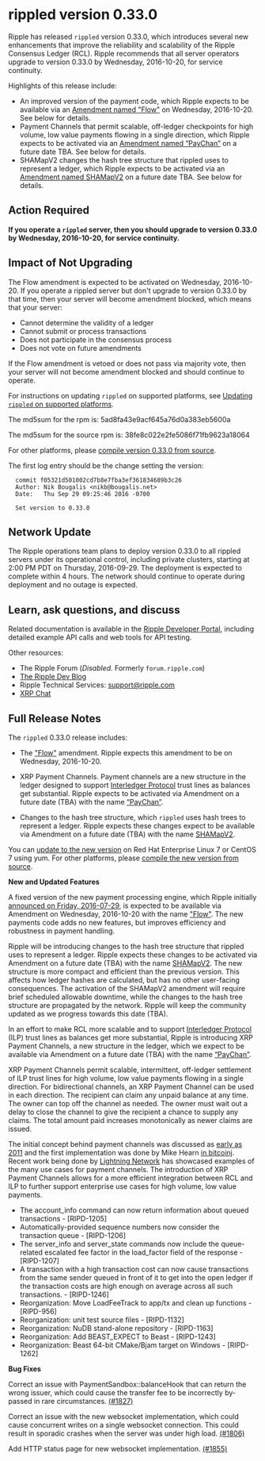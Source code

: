 # rippled version 0.33.0

Ripple has released `rippled` version 0.33.0, which introduces several new enhancements that improve the reliability and scalability of the Ripple Consensus Ledger (RCL). Ripple recommends that all server operators upgrade to version 0.33.0 by Wednesday, 2016-10-20, for service continuity.

Highlights of this release include:

* An improved version of the payment code, which Ripple expects to be available via an [Amendment named "Flow"](https://ripple.com/build/amendments/#flow) on Wednesday, 2016-10-20. See below for details.
* Payment Channels that permit scalable, off-ledger checkpoints for high volume, low value payments flowing in a single direction, which Ripple expects to be activated via an [Amendment named “PayChan”](https://ripple.com/build/amendments/#paychan) on a future date TBA. See below for details.
* SHAMapV2 changes the hash tree structure that rippled uses to represent a ledger, which Ripple expects to be activated via an [Amendment named SHAMapV2](https://ripple.com/build/amendments/#shamapv2) on a future date TBA. See below for details.

## Action Required

**If you operate a `rippled` server, then you should upgrade to version 0.33.0 by Wednesday, 2016-10-20, for service continuity.**

## Impact of Not Upgrading

The Flow amendment is expected to be activated on Wednesday, 2016-10-20. If you operate a rippled server but don't upgrade to version 0.33.0 by that time, then your server will become amendment blocked, which means that your server:

* Cannot determine the validity of a ledger
* Cannot submit or process transactions
* Does not participate in the consensus process
* Does not vote on future amendments

If the Flow amendment is vetoed or does not pass via majority vote, then your server will not become amendment blocked and should continue to operate.

For instructions on updating `rippled` on supported platforms, see [Updating `rippled` on supported platforms](https://ripple.com/build/rippled-setup/#updating-rippled).

The md5sum for the rpm is: 5ad8fa43e9acf645a76d0a383eb5600a

The md5sum for the source rpm is: 38fe8c022e2fe5086f71fb9623a18064

For other platforms, please [compile version 0.33.0 from source](https://github.com/ripple/rippled/tree/master/Builds).

The first log entry should be the change setting the version:

      commit f05321d501002cd7b8e7fba3ef361834689b3c26
      Author: Nik Bougalis <nikb@bougalis.net>
      Date:   Thu Sep 29 09:25:46 2016 -0700

      Set version to 0.33.0

## Network Update
The Ripple operations team plans to deploy version 0.33.0 to all rippled servers under its operational control, including private clusters, starting at 2:00 PM PDT on Thursday, 2016-09-29. The deployment is expected to complete within 4 hours. The network should continue to operate during deployment and no outage is expected.

## Learn, ask questions, and discuss
Related documentation is available in the [Ripple Developer Portal](https://ripple.com/build/), including detailed example API calls and web tools for API testing.

Other resources:

* The Ripple Forum (_Disabled._ Formerly `forum.ripple.com`)
* [The Ripple Dev Blog](https://developers.ripple.com/blog/)
* Ripple Technical Services: support@ripple.com
* [XRP Chat](http://www.xrpchat.com/)

## Full Release Notes

The `rippled` 0.33.0 release includes:

* The  ["Flow"](https://ripple.com/build/amendments/#flow) amendment. Ripple expects this amendment to be on Wednesday, 2016-10-20. 

* XRP Payment Channels. Payment channels are a new structure in the ledger designed to support [Interledger Protocol](https://interledger.org/) trust lines as balances get substantial. Ripple expects to be activated via Amendment on a future date (TBA) with the name [“PayChan”](https://ripple.com/build/amendments/#paychan).

* Changes to the hash tree structure, which `rippled` uses hash trees to represent a ledger. Ripple expects these changes expect to be available via Amendment on a future date (TBA) with the name [SHAMapV2](https://ripple.com/build/amendments/#shamapv2).

You can [update to the new version](https://ripple.com/build/rippled-setup/#updating-rippled) on Red Hat Enterprise Linux 7 or CentOS 7 using yum. For other platforms, please [compile the new version from source](https://github.com/ripple/rippled/tree/master/Builds).

**New and Updated Features**

A fixed version of the new payment processing engine, which Ripple initially [announced on Friday, 2016-07-29](https://developers.ripple.com/blog/2016/rippled-0.32.1.html), is expected to be available via Amendment on Wednesday, 2016-10-20 with the name ["Flow"](https://ripple.com/build/amendments/#flow). The new payments code adds no new features, but improves efficiency and robustness in payment handling.

Ripple will be introducing changes to the hash tree structure that rippled uses to represent a ledger. Ripple expects these changes to be activated via Amendment on a future date (TBA) with the name [SHAMapV2](https://ripple.com/build/amendments/#shamapv2). The new structure is more compact and efficient than the previous version. This affects how ledger hashes are calculated, but has no other user-facing consequences. The activation of the SHAMapV2 amendment will require brief scheduled allowable downtime, while the changes to the hash tree structure are propagated by the network. Ripple will keep the community updated as we progress towards this date (TBA).

In an effort to make RCL more scalable and to support [Interledger Protocol](https://interledger.org/) (ILP) trust lines as balances get more substantial, Ripple is introducing XRP Payment Channels, a new structure in the ledger, which we expect to be available via Amendment on a future date (TBA) with the name [“PayChan”](https://ripple.com/build/amendments/#paychan).

XRP Payment Channels permit scalable, intermittent, off-ledger settlement of ILP trust lines for high volume, low value payments flowing in a single direction. For bidirectional channels, an XRP Payment Channel can be used in each direction. The recipient can claim any unpaid balance at any time. The owner can top off the channel as needed. The owner must wait out a delay to close the channel to give the recipient a chance to supply any claims. The total amount paid increases monotonically as newer claims are issued.

The initial concept behind payment channels was discussed as [early as 2011](https://bitcointalk.org/index.php?topic=25786.0) and the first implementation was done by Mike Hearn [in bitcoinj](https://bitcoinj.github.io/working-with-micropayments). Recent work being done by [Lightning Network](https://en.bitcoin.it/wiki/Lightning_Network) has showcased examples of the many use cases for payment channels. The introduction of XRP Payment Channels allows for a more efficient integration between RCL and ILP to further support enterprise use cases for high volume, low value payments.

* The account_info command can now return information about queued transactions - [RIPD-1205]
* Automatically-provided sequence numbers now consider the transaction queue - [RIPD-1206]
* The server_info and server_state commands now include the queue-related escalated fee factor in the load_factor field of the response - [RIPD-1207]
* A transaction with a high transaction cost can now cause transactions from the same sender queued in front of it to get into the open ledger if the transaction costs are high enough on average across all such transactions. - [RIPD-1246]
* Reorganization: Move LoadFeeTrack to app/tx and clean up functions - [RIPD-956]
* Reorganization: unit test source files -  [RIPD-1132]
* Reorganization: NuDB stand-alone repository - [RIPD-1163]
* Reorganization: Add BEAST_EXPECT to Beast - [RIPD-1243]
* Reorganization: Beast 64-bit CMake/Bjam target on Windows - [RIPD-1262]

**Bug Fixes**

Correct an issue with PaymentSandbox::balanceHook that can return the wrong issuer, which could cause the transfer fee to be incorrectly by-passed in rare circumstances. [(#1827)](https://github.com/ripple/rippled/commit/cf8b6be494c3537f3d6eeeb0a23d5454402688b1)

Correct an issue with the new websocket implementation, which could cause concurrent writes on a single websocket connection. This could result in sporadic crashes when the server was under high load. [(#1806)](https://github.com/ripple/rippled/commit/e8a7ad47487aba3490bb63359ff17cfe584cd58c)

Add HTTP status page for new websocket implementation. [(#1855)](https://github.com/ripple/rippled/commit/b2499c8fa015ac0121b81dcf8f1a92d9e1fd6a4b)